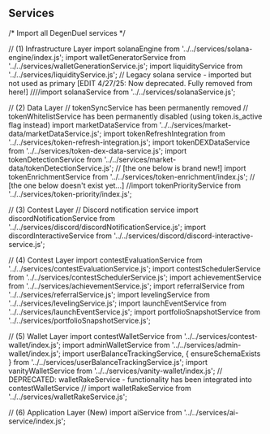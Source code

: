 ## Services

/* Import all DegenDuel services */

//   (1)  Infrastructure Layer
import solanaEngine from '../../services/solana-engine/index.js';
import walletGeneratorService from '../../services/walletGenerationService.js';
import liquidityService from '../../services/liquidityService.js';
// Legacy solana service - imported but not used as primary [EDIT 4/27/25: Now deprecated. Fully removed from here!]
////import solanaService from '../../services/solanaService.js';

//   (2)  Data Layer
// tokenSyncService has been permanently removed
// tokenWhitelistService has been permanently disabled (using token.is_active flag instead)
import marketDataService from '../../services/market-data/marketDataService.js';
import tokenRefreshIntegration from '../../services/token-refresh-integration.js';
import tokenDEXDataService from '../../services/token-dex-data-service.js';
import tokenDetectionService from '../../services/market-data/tokenDetectionService.js';
// [the one below is brand new!]
import tokenEnrichmentService from '../../services/token-enrichment/index.js';
// [the one below doesn't exist yet...]
//import tokenPriorityService from '../../services/token-priority/index.js';

//   (3)  Contest Layer
// Discord notification service
import discordNotificationService from '../../services/discord/discordNotificationService.js';
import discordInteractiveService from '../../services/discord/discord-interactive-service.js';

//   (4)  Contest Layer
import contestEvaluationService from '../../services/contestEvaluationService.js';
import contestSchedulerService from '../../services/contestSchedulerService.js';
import achievementService from '../../services/achievementService.js';
import referralService from '../../services/referralService.js';
import levelingService from '../../services/levelingService.js';
import launchEventService from '../../services/launchEventService.js';
import portfolioSnapshotService from '../../services/portfolioSnapshotService.js';

//   (5)  Wallet Layer
import contestWalletService from '../../services/contest-wallet/index.js';
import adminWalletService from '../../services/admin-wallet/index.js';
import userBalanceTrackingService, { ensureSchemaExists } from '../../services/userBalanceTrackingService.js';
import vanityWalletService from '../../services/vanity-wallet/index.js';
// DEPRECATED: walletRakeService - functionality has been integrated into contestWalletService
// import walletRakeService from '../../services/walletRakeService.js';

//   (6) Application Layer (New)
import aiService from '../../services/ai-service/index.js';